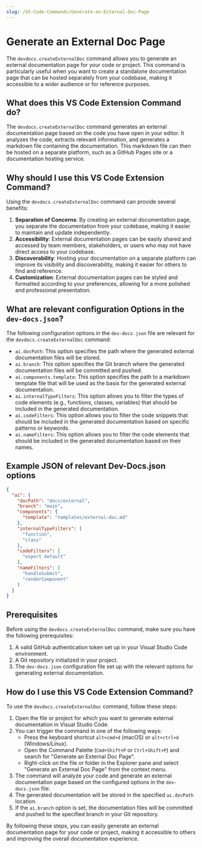 ```yaml
---
slug: /VS-Code-Commands/Generate-an-External-Doc-Page
---
```


# Generate an External Doc Page

The `devdocs.createExternalDoc` command allows you to generate an external documentation page for your code or project. This command is particularly useful when you want to create a standalone documentation page that can be hosted separately from your codebase, making it accessible to a wider audience or for reference purposes.

## What does this VS Code Extension Command do?

The `devdocs.createExternalDoc` command generates an external documentation page based on the code you have open in your editor. It analyzes the code, extracts relevant information, and generates a markdown file containing the documentation. This markdown file can then be hosted on a separate platform, such as a GitHub Pages site or a documentation hosting service.

## Why should I use this VS Code Extension Command?

Using the `devdocs.createExternalDoc` command can provide several benefits:

1. **Separation of Concerns**: By creating an external documentation page, you separate the documentation from your codebase, making it easier to maintain and update independently.
2. **Accessibility**: External documentation pages can be easily shared and accessed by team members, stakeholders, or users who may not have direct access to your codebase.
3. **Discoverability**: Hosting your documentation on a separate platform can improve its visibility and discoverability, making it easier for others to find and reference.
4. **Customization**: External documentation pages can be styled and formatted according to your preferences, allowing for a more polished and professional presentation.

## What are relevant configuration Options in the `dev-docs.json`?

The following configuration options in the `dev-docs.json` file are relevant for the `devdocs.createExternalDoc` command:

- `ai.docPath`: This option specifies the path where the generated external documentation files will be stored.
- `ai.branch`: This option specifies the Git branch where the generated documentation files will be committed and pushed.
- `ai.components.template`: This option specifies the path to a markdown template file that will be used as the basis for the generated external documentation.
- `ai.internalTypeFilters`: This option allows you to filter the types of code elements (e.g., functions, classes, variables) that should be included in the generated documentation.
- `ai.codeFilters`: This option allows you to filter the code snippets that should be included in the generated documentation based on specific patterns or keywords.
- `ai.nameFilters`: This option allows you to filter the code elements that should be included in the generated documentation based on their names.

## Example JSON of relevant Dev-Docs.json options

```json
{
  "ai": {
    "docPath": "docs/external",
    "branch": "main",
    "components": {
      "template": "templates/external-doc.md"
    },
    "internalTypeFilters": [
      "function",
      "class"
    ],
    "codeFilters": [
      "export default"
    ],
    "nameFilters": [
      "handleSubmit",
      "renderComponent"
    ]
  }
}
```

## Prerequisites

Before using the `devdocs.createExternalDoc` command, make sure you have the following prerequisites:

1. A valid GitHub authentication token set up in your Visual Studio Code environment.
2. A Git repository initialized in your project.
3. The `dev-docs.json` configuration file set up with the relevant options for generating external documentation.

## How do I use this VS Code Extension Command?

To use the `devdocs.createExternalDoc` command, follow these steps:

1. Open the file or project for which you want to generate external documentation in Visual Studio Code.
2. You can trigger the command in one of the following ways:
   - Press the keyboard shortcut `alt+cmd+d` (macOS) or `alt+ctrl+d` (Windows/Linux).
   - Open the Command Palette (`Cmd+Shift+P` or `Ctrl+Shift+P`) and search for "Generate an External Doc Page".
   - Right-click on the file or folder in the Explorer pane and select "Generate an External Doc Page" from the context menu.
3. The command will analyze your code and generate an external documentation page based on the configured options in the `dev-docs.json` file.
4. The generated documentation will be stored in the specified `ai.docPath` location.
5. If the `ai.branch` option is set, the documentation files will be committed and pushed to the specified branch in your Git repository.

By following these steps, you can easily generate an external documentation page for your code or project, making it accessible to others and improving the overall documentation experience.
  
  